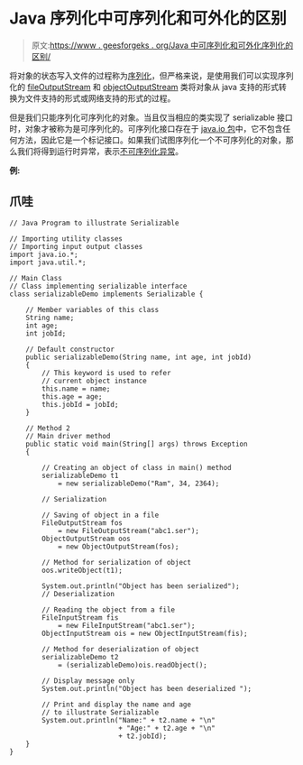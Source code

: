 # Java 序列化中可序列化和可外化的区别

> 原文:[https://www . geesforgeks . org/Java 中可序列化和可外化序列化的区别/](https://www.geeksforgeeks.org/difference-between-serializable-and-externalizable-in-java-serialization/)

将对象的状态写入文件的过程称为[序列化](https://www.geeksforgeeks.org/serialization-in-java/)，但严格来说，是使用我们可以实现序列化的 [fileOutputStream](https://www.geeksforgeeks.org/fileoutputstream-in-java/) 和 [objectOutputStream](https://www.geeksforgeeks.org/java-io-objectoutputstream-class-java-set-1/) 类将对象从 java 支持的形式转换为文件支持的形式或网络支持的形式的过程。

但是我们只能序列化可序列化的对象。当且仅当相应的类实现了 serializable 接口时，对象才被称为是可序列化的。可序列化接口存在于 [java.io 包](https://www.geeksforgeeks.org/java-io-packag/)中，它不包含任何方法，因此它是一个标记接口。如果我们试图序列化一个不可序列化的对象，那么我们将得到运行时异常，表示[不可序列化异常](https://www.geeksforgeeks.org/object-serialization-inheritance-java/)。

**例:**

## 爪哇

```
// Java Program to illustrate Serializable

// Importing utility classes
// Importing input output classes
import java.io.*;
import java.util.*;

// Main Class
// Class implementing serializable interface
class serializableDemo implements Serializable {

    // Member variables of this class
    String name;
    int age;
    int jobId;

    // Default constructor
    public serializableDemo(String name, int age, int jobId)
    {
        // This keyword is used to refer
        // current object instance
        this.name = name;
        this.age = age;
        this.jobId = jobId;
    }

    // Method 2
    // Main driver method
    public static void main(String[] args) throws Exception
    {

        // Creating an object of class in main() method
        serializableDemo t1
            = new serializableDemo("Ram", 34, 2364);

        // Serialization

        // Saving of object in a file
        FileOutputStream fos
            = new FileOutputStream("abc1.ser");
        ObjectOutputStream oos
            = new ObjectOutputStream(fos);

        // Method for serialization of object
        oos.writeObject(t1);

        System.out.println("Object has been serialized");
        // Deserialization

        // Reading the object from a file
        FileInputStream fis
            = new FileInputStream("abc1.ser");
        ObjectInputStream ois = new ObjectInputStream(fis);

        // Method for deserialization of object
        serializableDemo t2
            = (serializableDemo)ois.readObject();

        // Display message only
        System.out.println("Object has been deserialized ");

        // Print and display the name and age
        // to illustrate Serializable
        System.out.println("Name:" + t2.name + "\n"
                           + "Age:" + t2.age + "\n"
                           + t2.jobId);
    }
}
```